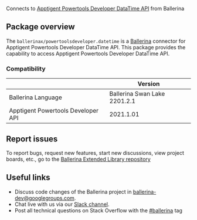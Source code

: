 Connects to [Apptigent Powertools Developer DataTime API](https://portal.apptigent.com/node/612) from Ballerina

## Package overview
The `ballerinax/powertoolsdeveloper.datetime` is a [Ballerina](https://ballerina.io/) connector for Apptigent Powertools Developer DataTime API.
This package provides the capability to access Apptigent Powertools Developer DataTime API.

### Compatibility
|                                     | Version                         |
|-------------------------------------|---------------------------------|
| Ballerina Language                  | Ballerina Swan Lake 2201.2.1      | 
| Apptigent Powertools Developer API  | 2021.1.01                       |

## Report issues
To report bugs, request new features, start new discussions, view project boards, etc., go to the [Ballerina Extended Library repository](https://github.com/ballerina-platform/ballerina-extended-library)

## Useful links
- Discuss code changes of the Ballerina project in [ballerina-dev@googlegroups.com](mailto:ballerina-dev@googlegroups.com).
- Chat live with us via our [Slack channel](https://ballerina.io/community/slack/).
- Post all technical questions on Stack Overflow with the [#ballerina](https://stackoverflow.com/questions/tagged/ballerina) tag
